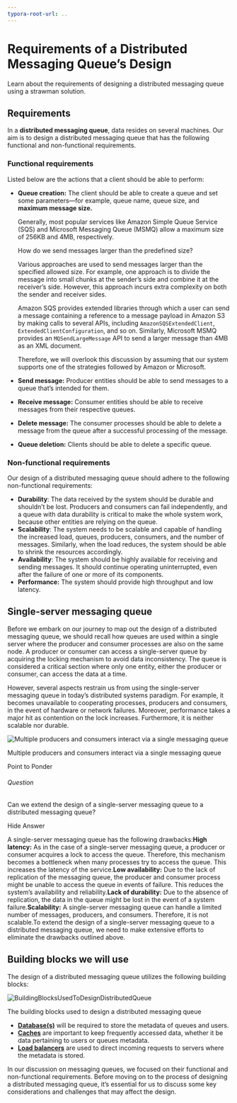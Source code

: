 ```yaml
---
typora-root-url: ..
---
```


# Requirements of a Distributed Messaging Queue’s Design

Learn about the requirements of designing a distributed messaging queue using a strawman solution.

## Requirements

In a **distributed messaging queue**, data resides on several machines. Our aim is to design a distributed messaging queue that has the following functional and non-functional requirements.

### Functional requirements

Listed below are the actions that a client should be able to perform:

- **Queue creation:** The client should be able to create a queue and set some parameters—for example, queue name, queue size, and **maximum message size.**

  Generally, most popular services like Amazon Simple Queue Service (SQS) and Microsoft Messaging Queue (MSMQ) allow a maximum size of 256KB and 4MB, respectively.

  How do we send messages larger than the predefined size?

  Various approaches are used to send messages larger than the specified allowed size. For example, one approach is to divide the message into small chunks at the sender’s side and combine it at the receiver’s side. However, this approach incurs extra complexity on both the sender and receiver sides.

  Amazon SQS provides extended libraries through which a user can send a message containing a reference to a message payload in Amazon S3 by making calls to several APIs, including `AmazonSQSExtendedClient`, `ExtendedClientConfiguration`, and so on. Similarly, Microsoft MSMQ provides an `MQSendLargeMessage` API to send a larger message than 4MB as an XML document.

  Therefore, we will overlook this discussion by assuming that our system supports one of the strategies followed by Amazon or Microsoft.

  

- **Send message:** Producer entities should be able to send messages to a queue that’s intended for them.

- **Receive message:** Consumer entities should be able to receive messages from their respective queues.

- **Delete message:** The consumer processes should be able to delete a message from the queue after a successful processing of the message.

- **Queue deletion:** Clients should be able to delete a specific queue.

### Non-functional requirements

Our design of a distributed messaging queue should adhere to the following non-functional requirements:

- **Durability**: The data received by the system should be durable and shouldn’t be lost. Producers and consumers can fail independently, and a queue with data durability is critical to make the whole system work, because other entities are relying on the queue.
- **Scalability**: The system needs to be scalable and capable of handling the increased load, queues, producers, consumers, and the number of messages. Similarly, when the load reduces, the system should be able to shrink the resources accordingly.
- **Availability**: The system should be highly available for receiving and sending messages. It should continue operating uninterrupted, even after the failure of one or more of its components.
- **Performance:** The system should provide high throughput and low latency.

## Single-server messaging queue

Before we embark on our journey to map out the design of a distributed messaging queue, we should recall how queues are used within a single server where the producer and consumer processes are also on the same node. A producer or consumer can access a single-server queue by acquiring the locking mechanism to avoid data inconsistency. The queue is considered a critical section where only one entity, either the producer or consumer, can access the data at a time.

However, several aspects restrain us from using the single-server messaging queue in today’s distributed systems paradigm. For example, it becomes unavailable to cooperating processes, producers and consumers, in the event of hardware or network failures. Moreover, performance takes a major hit as contention on the lock increases. Furthermore, it is neither scalable nor durable.

![Multiple producers and consumers interact via a single messaging queue](/img/17-Distributed%20Messaging%20Queue/Multiple%20producers%20and%20consumers%20interact%20via%20a%20single%20messaging%20queue.png)

Multiple producers and consumers interact via a single messaging queue

Point to Ponder

###### Question

Can we extend the design of a single-server messaging queue to a distributed messaging queue?

Hide Answer

A single-server messaging queue has the following drawbacks:**High latency:** As in the case of a single-server messaging queue, a producer or consumer acquires a lock to access the queue. Therefore, this mechanism becomes a bottleneck when many processes try to access the queue. This increases the latency of the service.**Low availability:** Due to the lack of replication of the messaging queue, the producer and consumer process might be unable to access the queue in events of failure. This reduces the system’s availability and reliability.**Lack of durability:** Due to the absence of replication, the data in the queue might be lost in the event of a system failure.**Scalability:** A single-server messaging queue can handle a limited number of messages, producers, and consumers. Therefore, it is not scalable.To extend the design of a single-server messaging queue to a distributed messaging queue, we need to make extensive efforts to eliminate the drawbacks outlined above.

## Building blocks we will use

The design of a distributed messaging queue utilizes the following building blocks:

![BuildingBlocksUsedToDesignDistributedQueue](/img/17-Distributed%20Messaging%20Queue/BuildingBlocksUsedToDesignDistributedQueue.png)

The building blocks used to design a distributed messaging queue

- **[Database(s)](https://www.educative.io/collection/page/10370001/4941429335392256/4901035478351872)** will be required to store the metadata of queues and users.
- **[Caches](https://www.educative.io/collection/page/10370001/4941429335392256/5053577315221504)** are important to keep frequently accessed data, whether it be data pertaining to users or queues metadata.
- **[Load balancers](https://www.educative.io/collection/page/10370001/4941429335392256/4521972679049216)** are used to direct incoming requests to servers where the metadata is stored.

In our discussion on messaging queues, we focused on their functional and non-functional requirements. Before moving on to the process of designing a distributed messaging queue, it’s essential for us to discuss some key considerations and challenges that may affect the design.